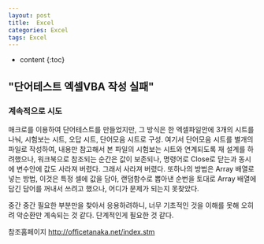 ```yaml
---
layout: post
title:  Excel
categories: Excel
tags: Excel
---
```

* content
{:toc}
## "단어테스트 엑셀VBA 작성 실패"



### 계속적으로 시도

매크로를 이용하여 단어테스트를 만들었지만, 그 방식은 한 엑셀파일안에 3개의 시트를 나눠, 시험보는 시트, 오답 시트, 단어모음 시트로 구성. 여기서 단어모음 시트를 별개의 파일로 작성하여, 내용만 참고해서 본 파일의 시험보는 시트와 연계되도록 재 설계를 하려했으나, 워크북으로 참조되는 순간은 값이 보존되나, 명령어로 Close로 닫는과 동시에 변수안에 값도 사라져 버렸다. 그래서 사라져 버렸다. 또하나의 방법은 Array 배열로 넣는 방법, 이것은 특정 셀에 값을 담아, 랜덤함수로 뽑아낸 순번을 토대로 Array 배열에 담긴 담어를 꺼내서 쓰려고 했으나, 어디가 문제가 되는지 못찾았다.

중간 중간 필요한 부분만을 찾아서 응용하려하니, 너무 기초적인 것을 이해를 못해 오히려 악순환만 계속되는 것 같다. 단계적인게 필요한 것 같다.



참조홈페이지
http://officetanaka.net/index.stm